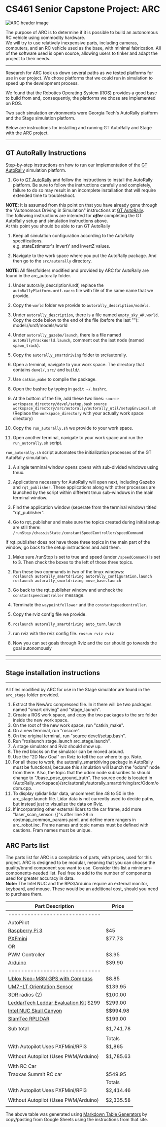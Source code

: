 # CS461 Senior Capstone Project: ARC
![ARC header image](/resources/arc_header.JPG)

The purpose of ARC is to determine if it is possible to build an autonomous RC vehicle using commodity hardware.  
We will try to use relatively inexpensive parts, including cameras, computers, and an RC vehicle used as the base, with minimal fabrication. All of the software used is open source, allowing users to tinker and adapt the project to their needs.

---

Research for ARC took us down several paths as we tested platforms for use in our project. We chose platforms that we could run in simulation to speed up the development process.

We found that the Robotics Operating System (ROS) provides a good base to build from and, consequently, the platforms we chose are implemented on ROS.

Two such simulation environments were Georgia Tech's AutoRally platform and the Stage simulation platform.

Below are instructions for installing and running GT AutoRally and Stage with the ARC project.

---

## GT AutoRally Instructions
Step-by-step instructions on how to run our implementation of the [GT AutoRally](https://github.com/AutoRally/autorally) simulation platform.


1. Go to [GT AutoRally](https://github.com/AutoRally/autorally) and follow the instructions to install the AutoRally platform. Be sure to follow the instructions carefully and completely, failure to do so may result in an incomplete installation that will require extended time to troubleshoot.  

  **NOTE**: It is assumed from this point on that you have already gone through the "Autonomous Driving in Simulation" instructions at [GT AutoRally](https://github.com/AutoRally/autorally).  
  The following instructions are intended for _**after**_ completing the GT AutoRally setup and simulation instructions above.  
  At this point you should be able to run GT AutoRally 

1. Keep all simulation configuration according to the AutoRally specifications.  
  e.g. stateEstimator's InvertY and InvertZ values.  

1. Navigate to the work space where you put the AutoRally package. And then go to the `src/autorally` directory.  

  **NOTE**: All files/folders modified and provided by ARC for AutoRally are found in the arc_autorally folder.  

1. Under autorally_description/urdf, replace the `autoRallyPlatform.urdf.xacro` file with file of the same name that we provide.  

1. Copy the `world` folder we provide to `autorally_description/models`.  

1. Under `autorally_description`, there is a file named `empty_sky_AR.world`. Copy the code below to the end of the file (before the last "</world>"):  
    <include>
      <uri>model://urdf/models/world</url>
    </include>

1. Under `autorally_gazebo/launch`, there is a file named `autoRallyTrackWorld.launch`,
  comment out the last node (named `spawn_track`).

1. Copy the `autorally_smartdriving` folder to src/autorally.

1. Open a terminal, navigate to your work space. The directory that contains
  `devel/`, `src/` and `build/`.

1. Use `catkin_make` to compile the package.

1. Open the bashrc by typing in `gedit ~/.bashrc`.

1. At the bottom of the file, add these two lines:
  `source workspace_directory/devel/setup.bash`
  `source workspace_directory/src/autorally/autorally_util/setupEnvLocal.sh`
  (Replace the `workspace_directory` with your actually work space directory)

1. Copy the `run_autorally.sh` we provide to your work space.

1. Open another terminal, navigate to your work space and run the `run_autorally.sh` script.

  `run_autorally.sh` script automates the initialization processes of the GT AutoRally
  simulation. 
  1. A single terminal window opens opens with sub-divided windows using tmux.
  1. Applications necessary for AutoRally will open next, including Gazebo and `rqt_publisher`. These applications along with other processes are launched by the script within different tmux sub-windows in the main terminal window.

1. Find the application window (seperate from the terminal window) titled "rqt_publisher".

1. Go to rqt_publisher and make sure the topics created during initial setup are still there:  
  `/runStop`
  `/chassisState`
  `/constantSpeedController/speedCommand`

  If rqt_publisher does not have those three topics in the main part of the window, go back to the setup instructions and add them.

1. Make sure /runStop is set to true and speed (under `/speedCommand`) is set to 3. Then check the boxes to the left of those three topics.

1. Run these two commands in two of the tmux windows:  
  `roslaunch autorally_smartdriving autorally_configuration.launch  `
  `roslaunch autorally_smartdriving move_base.launch  `

1. Go back to the rqt_publisher window and uncheck the `constantspeedcontroller` message.

1. Terminate the `waypointfollower` and the `constantspeedcontroller`.

1. Copy the rviz config file we provide.

1. `roslaunch autorally_smartdriving auto_turn.launch`

1. run rviz with the rviz config file.
   `rosrun rviz rviz`

1. Now you can set goals through Rviz and the car should go towards the
  goal autonomously  
  
---
---
## Stage installation instructions  
---
All files modified by ARC for use in the Stage simulator are found in the `arc_stage` folder provided.
1. Extract the NewArc compressed file. In it there will be two packages named "smart driving" and "stage_launch".
2. Create a ROS work space, and copy the two packages to the src folder inside the new work space.
3. On the root of the new work space, run "catkin_make".
4. On a new terminal, run "roscore".
5. On the original terminal, run "source devel/setup.bash".
6. Run "roslaunch stage_launch arc_stage.launch".
7. A stage simulator and Rviz should show up.
8. The red blocks on the simulator can be moved around.
9. Use the "2D Nav Goal" on Rviz to tell the car where to go.
Note.
1. For all these to work, the autorally_smartdriving package in AutoRally must be functional, because this simulation will launch the "odom" node from there. Also, the topic that the odom node subscribes to should change to "/base_pose_ground_truth". The source code is located in {AutoRally_workspace}/src/autorally/autorally_smartdriving/src/Odom/odom.cpp.
2. To display rplidar lidar data, uncomment line 48 to 50 in the arc_stage.launch file. Lidar data is not currently used to decide paths, but instead just to visualize the data on Rviz. 
3. If incorparating other external lidars to the car frame, add more "laser_scan_sensor: {}"s after line 28 in costmap_common_params.yaml, and define more rangers in arc_robot.inc. Frame names and topic names must be defined with cautions. Fram names must be unique.

## ARC Parts list
The parts list for ARC is a compilation of parts, with prices, used for this project. ARC is designed to be modular, meaning that you can choose the quality/brand component you want to use. Consider this list a minimum-components-needed list. Feel free to add to the number of components used for greater accuracy in data.  
**Note:** The Intel NUC and the RPi3/Arduino require an external monitor, keyboard, and mouse. These would be an additional cost, should you need to purchase them.  
  
| Part Description                     | Price     |
|--------------------------------------|-----------|
| -----------------------------        |           |
| AutoPilot                            |           |
| [Raspberry Pi 3](https://www.raspberrypi.org/products/raspberry-pi-3-model-b/)                        | $45       |
| [PXFmini](http://erlerobotics.com/blog/product/pxfmini/)                              | $77.73    |
| OR                                   |           |
| PWM Controller                       | $3.95     |
| [Arduino](https://www.arduino.cc/)                              | $39.90    |
| -----------------------------        |           |
| [Ublox Neo-M8N GPS with Compass](https://www.u-blox.com/en/product/neo-m8-series)       | $8.85     |
| [UM7-LT Orientation Sensor](http://www.chrobotics.com/shop/um7-lt-orientation-sensor)            | $139.95   |
| [3DR radios](https://3dr.com/wp-content/uploads/2017/03/3DR-Radio-V2-doc1.pdf) (2)                       | $100.00   |
| [LeddarTech Leddar Evaluation Kit](http://leddartech.com/leddar-evaluation-kit/) $299     | $299.00   |
| [Intel NUC Skull Canyon](http://www.intel.com/content/www/us/en/nuc/nuc-kit-nuc6i7kyk-features-configurations.html)               | $$994.98   |
| [SlamTec RPLIDAR](https://www.slamtec.com/en/Lidar)                      | $199.00   |
|                                      |           |
| Sub total                            | $1,741.78 |
|                                      |           |
|                                      | Totals    |
| With Autopilot Uses PXFMini/RPi3     | $1,865    |
|                                      |           |
| Without Autopilot (Uses PWM/Arduino) | $1,785.63 |
|                                      |           |
| With RC Car                          |           |
| Traxxas Summit RC car                | $549.95   |
|                                      | Totals    |
| With Autopilot Uses PXFMini/RPi3     | $2,414.46 |
|                                      |           |
| Without Autopilot (Uses PWM/Arduino) | $2,335.58 |
|                                      |           |  

The above table was generated using [Markdown Table Generators](http://www.tablesgenerator.com/markdown_tables) by copy/pasting from Google Sheets using the instructions from that site.

